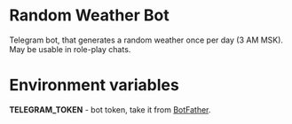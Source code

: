 # Random Weather Bot
Telegram bot, that generates a random weather once per day (3 AM MSK).
May be usable in role-play chats.

# Environment variables
**TELEGRAM_TOKEN** - bot token, take it from [BotFather](https://t.me/BotFather).
